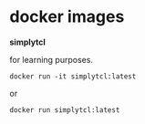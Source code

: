 # docker images

**simplytcl**

for learning purposes.

`docker run -it simplytcl:latest`

or 

`docker run simplytcl:latest`


